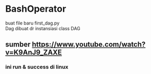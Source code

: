 # BashOperator
buat file baru first_dag.py<br>
Dag dibuat dr instansiasi class DAG
## sumber https://www.youtube.com/watch?v=K9AnJ9_ZAXE
### ini run & success di linux
<!-- uninstall all package with pip => pip freeze | xargs pip uninstall -y -->